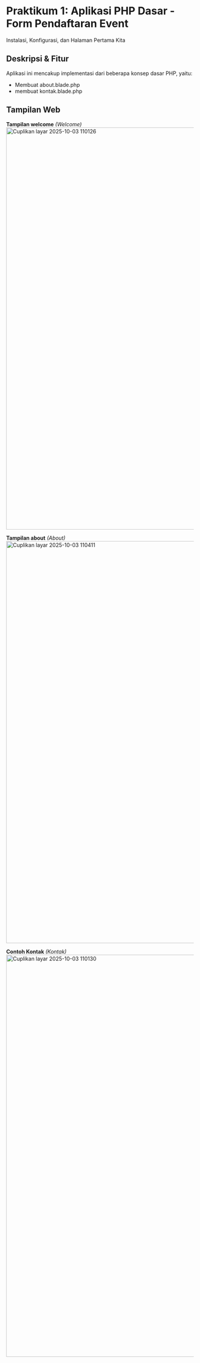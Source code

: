 # Praktikum 1: Aplikasi PHP Dasar - Form Pendaftaran Event

Instalasi, Konfigurasi, dan Halaman Pertama Kita


## Deskripsi & Fitur
Aplikasi ini mencakup implementasi dari beberapa konsep dasar PHP, yaitu:
- Membuat about.blade.php
- membuat kontak.blade.php
## Tampilan Web

**Tampilan welcome**
*(Welcome)*
<img width="1920" height="1080" alt="Cuplikan layar 2025-10-03 110126" src="https://github.com/user-attachments/assets/c50d0281-8580-41d0-8bee-45b85ff566cf" />



**Tampilan about**
*(About)*
<img width="1920" height="1080" alt="Cuplikan layar 2025-10-03 110411" src="https://github.com/user-attachments/assets/2d9f4ac1-2966-41ec-b389-e365b051dca4" />

**Contoh Kontak**
*(Kontak)*
<img width="1920" height="1080" alt="Cuplikan layar 2025-10-03 110130" src="https://github.com/user-attachments/assets/426eee2e-4da0-4e84-bc0d-929a2ff0b4f5" />
